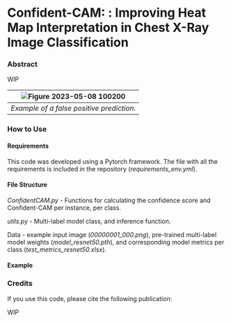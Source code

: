 # Confident-CAM: : Improving Heat Map Interpretation in Chest X-Ray Image Classification

### Abstract
WIP

| ![Figure 2023-05-08 100200](https://github.com/JoanaNRocha/Confident-CAM/assets/44504059/9feccace-03b9-49f1-b803-3a8c038d287a) | 
|:--:| 
| *Example of a false positive prediction.* |


### How to Use

#### Requirements
This code was developed using a Pytorch framework. The file with all the requirements is included in the repository (*requirements_env.yml*).

#### File Structure
*ConfidentCAM.py* - Functions for calculating the confidence score and Confident-CAM per instance, per class.

*utils.py* - Multi-label model class, and inference function. 

Data - example input image (*00000001_000.png*), pre-trained multi-label model weights (*model_resnet50.pth*), and corresponding model metrics per class (*test_metrics_resnet50.xlsx*).

#### Example


### Credits
If you use this code, please cite the following publication: 

WIP
